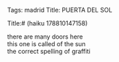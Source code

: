 Tags: madrid
Title: PUERTA DEL SOL
  
Title:# (haiku 178810147158)  
  
there are many doors here  
this one is called of the sun  
the correct spelling of graffiti  
